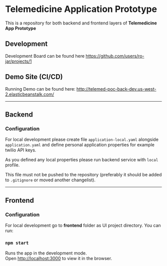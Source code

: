 # Telemedicine Application Prototype

This is a repository for both backend and frontend layers of **Telemedicine App Prototype**

## Development

Development Board can be found here https://github.com/users/ro-jar/projects/1

## Demo Site (CI/CD)

Running Demo can be found here:
http://telemed-poc-back-dev.us-west-2.elasticbeanstalk.com/

---
## Backend

### Configuration
For local development please create file ```application-local.yaml``` alongside ```application.yaml``` and 
define personal application properties for example twilio API keys.

As you defined any local properties please run backend service with ```local``` profile. 

This file must not be pushed to the repository (preferably it should be added to ```.gitignore``` 
or moved another changelist).


---
## Frontend

### Configuration

For local development go to **frontend** folder as UI project directory.
You can run:

### `npm start`

Runs the app in the development mode.<br />
Open [http://localhost:3000](http://localhost:3000) to view it in the browser.

